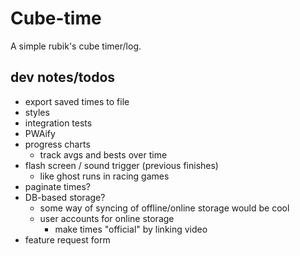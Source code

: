 # Cube-time

A simple rubik's cube timer/log.

## dev notes/todos

- export saved times to file
- styles
- integration tests
- PWAify
- progress charts
  - track avgs and bests over time
- flash screen / sound trigger (previous finishes)
  - like ghost runs in racing games
- paginate times?
- DB-based storage?
  - some way of syncing of offline/online storage would be cool
  - user accounts for online storage
    - make times "official" by linking video
- feature request form
